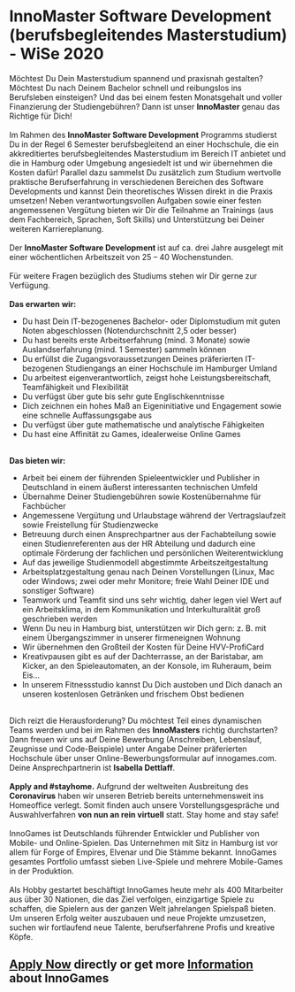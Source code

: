 <h1>InnoMaster Software Development (berufsbegleitendes Masterstudium) - WiSe 2020</h1>
<p>M&ouml;chtest Du Dein Masterstudium spannend und praxisnah gestalten? M&ouml;chtest Du nach Deinem Bachelor schnell und reibungslos ins Berufsleben einsteigen? Und das bei einem festen Monatsgehalt und voller Finanzierung der Studiengeb&uuml;hren? Dann ist unser <strong>InnoMaster</strong>&nbsp;genau das Richtige f&uuml;r Dich! <br /><br />Im Rahmen des&nbsp;<strong>InnoMaster Software Development</strong>&nbsp;Programms studierst Du in der Regel 6 Semester berufsbegleitend an einer&nbsp;Hochschule, die ein akkreditiertes berufsbegleitendes Masterstudium im Bereich IT anbietet und die in Hamburg oder Umgebung angesiedelt ist und wir &uuml;bernehmen die Kosten daf&uuml;r! Parallel dazu sammelst Du zus&auml;tzlich zum Studium wertvolle praktische Berufserfahrung in verschiedenen Bereichen des Software Developments und kannst Dein theoretisches Wissen direkt in die Praxis umsetzen! Neben verantwortungsvollen Aufgaben sowie einer festen angemessenen Verg&uuml;tung bieten wir Dir die Teilnahme an Trainings (aus dem Fachbereich, Sprachen, Soft Skills) und Unterst&uuml;tzung bei Deiner weiteren Karriereplanung.<br /><br /> Der <strong>InnoMaster Software Development&nbsp;</strong>ist auf ca. drei Jahre ausgelegt mit einer w&ouml;chentlichen Arbeitszeit von 25 &ndash; 40 Wochenstunden.<br /> <br /> F&uuml;r weitere Fragen bez&uuml;glich des Studiums stehen wir Dir gerne zur Verf&uuml;gung.<br /> <br /> <strong>Das erwarten wir:</strong></p><ul><li>Du hast Dein IT-bezogenenes Bachelor- oder Diplomstudium mit guten Noten abgeschlossen (Notendurchschnitt 2,5 oder besser)</li><li>Du hast bereits erste Arbeitserfahrung (mind. 3 Monate) sowie Auslandserfahrung (mind. 1 Semester) sammeln k&ouml;nnen</li><li>Du erf&uuml;llst die Zugangsvoraussetzungen Deines pr&auml;ferierten IT-bezogenen Studiengangs an einer Hochschule im Hamburger Umland</li><li>Du arbeitest eigenverantwortlich, zeigst hohe Leistungsbereitschaft, Teamf&auml;higkeit und Flexibilit&auml;t</li><li>Du verf&uuml;gst &uuml;ber gute bis sehr gute Englischkenntnisse</li><li>Dich zeichnen ein hohes Ma&szlig; an Eigeninitiative und Engagement sowie eine schnelle Auffassungsgabe aus</li><li>Du verf&uuml;gst &uuml;ber gute mathematische und analytische F&auml;higkeiten</li><li>Du hast eine Affinit&auml;t zu Games, idealerweise Online Games</li></ul><p><strong><br />Das bieten wir:</strong></p><ul><li>Arbeit bei einem der f&uuml;hrenden Spieleentwickler und Publisher in Deutschland in einem &auml;u&szlig;erst interessanten technischen Umfeld</li><li>&Uuml;bernahme Deiner Studiengeb&uuml;hren sowie Kosten&uuml;bernahme f&uuml;r Fachb&uuml;cher</li><li>Angemessene Verg&uuml;tung und Urlaubstage w&auml;hrend der Vertragslaufzeit sowie Freistellung f&uuml;r Studienzwecke</li><li>Betreuung durch einen Ansprechpartner aus der Fachabteilung sowie einen Studienreferenten aus der HR Abteilung und dadurch eine optimale F&ouml;rderung der fachlichen und pers&ouml;nlichen Weiterentwicklung</li><li>Auf das jeweilige Studienmodell abgestimmte Arbeitszeitgestaltung</li><li>Arbeitsplatzgestaltung genau nach Deinen Vorstellungen (Linux, Mac oder Windows; zwei oder mehr Monitore; freie Wahl Deiner IDE und sonstiger Software)</li><li>Teamwork und Teamfit sind uns sehr wichtig, daher legen viel Wert auf ein Arbeitsklima, in dem Kommunikation und Interkulturalit&auml;t gro&szlig; geschrieben werden</li><li>Wenn Du neu in Hamburg bist, unterst&uuml;tzen wir Dich gern: z. B. mit einem &Uuml;bergangszimmer in unserer firmeneignen Wohnung</li><li>Wir &uuml;bernehmen den Gro&szlig;teil der Kosten f&uuml;r Deine HVV-ProfiCard</li><li>Kreativpausen gibt es auf der Dachterrasse, an der Baristabar, am Kicker, an den Spieleautomaten, an der Konsole, im Ruheraum, beim Eis&hellip;</li><li>In unserem Fitnessstudio kannst Du Dich austoben und Dich danach an unseren kostenlosen Getr&auml;nken und frischem Obst bedienen</li></ul><p><br />Dich reizt die Herausforderung? Du m&ouml;chtest Teil eines dynamischen Teams werden und bei im Rahmen des <strong>InnoMasters</strong> richtig durchstarten? Dann freuen wir uns auf Deine Bewerbung (Anschreiben, Lebenslauf, Zeugnisse und Code-Beispiele) unter Angabe Deiner pr&auml;ferierten Hochschule&nbsp;&uuml;ber unser Online-Bewerbungsformular auf innogames.com. Deine Ansprechpartnerin ist <strong>Isabella Dettlaff</strong>.&nbsp;<br /><br /><strong>Apply and #stayhome.</strong> Aufgrund der weltweiten Ausbreitung des <strong>Coronavirus</strong> haben wir unseren Betrieb bereits unternehmensweit ins Homeoffice verlegt. Somit finden auch unsere Vorstellungsgespr&auml;che und Auswahlverfahren <strong>von nun an rein virtuell</strong> statt. Stay home and stay safe!<br /><br />InnoGames ist Deutschlands f&uuml;hrender Entwickler und Publisher von Mobile- und Online-Spielen. Das Unternehmen mit Sitz in Hamburg ist vor allem f&uuml;r Forge of Empires, Elvenar und Die St&auml;mme bekannt. InnoGames gesamtes Portfolio umfasst sieben Live-Spiele und mehrere Mobile-Games in der Produktion.<br /><br />Als Hobby gestartet besch&auml;ftigt InnoGames heute mehr als 400 Mitarbeiter aus &uuml;ber 30 Nationen, die das Ziel verfolgen, einzigartige Spiele zu schaffen, die Spielern aus der ganzen Welt jahrelangen Spielspa&szlig; bieten. Um unseren Erfolg weiter auszubauen und neue Projekte umzusetzen, suchen wir fortlaufend neue Talente, berufserfahrene Profis und kreative K&ouml;pfe.</p>

<h2><a href="https://jobs.jobvite.com/careers/innogames/job//o7Wrbfwp/apply?__jvst=Job+Board&__jvsd=github_jobs_repo">Apply Now</a> directly or get more <a href="https://www.innogames.com/career/detail/job/innomaster-software-development-berufsbegleitendes-masterstudium-wise-2020/?s=github_jobs_repo">Information</a> about InnoGames</h2>